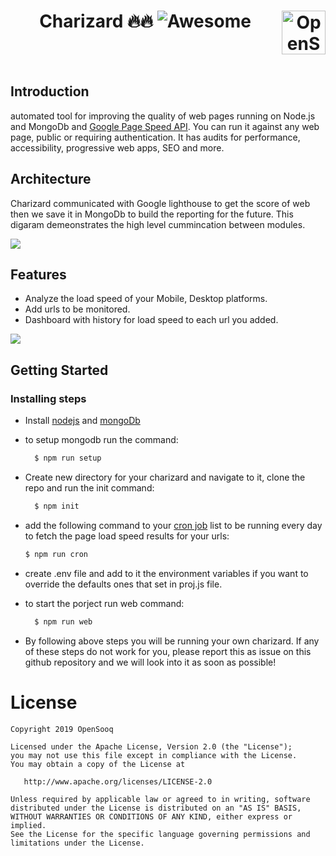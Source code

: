 
# <h1 align="center" >Charizard 🔥🔥 <img src="https://awesome.re/badge-flat2.svg" alt="Awesome">  <img src="https://opensooqui2.os-cdn.com/os_web/desktop/opensooq-logo.svg" alt="OpenSooq logo" title="OpenSooq" align="right" height="70" /></h1>

<br><br>




## Introduction

automated tool for improving the quality of web pages running on Node.js and MongoDb and [Google Page Speed API](https://developers.google.com/speed/docs/insights/v5/get-started). You can run it against any web page, public or requiring authentication. It has audits for performance, accessibility, progressive web apps, SEO and more.
<br>

## Architecture

Charizard communicated with Google lighthouse to get the score of web then we save it in MongoDb to build the reporting for the future. This digaram demeonstrates the high level cummincation between modules. 

![](https://i.imgur.com/6EGt3pb.jpg)

## Features

* Analyze the load speed of your Mobile, Desktop platforms.
* Add urls to be monitored.
* Dashboard with history for load speed to each url you added.

<img src="https://i.imgur.com/EGrqAFD.gif" />


## Getting Started
### Installing steps

* Install [nodejs](http://nodejs.org/download/) and [mongoDb](https://docs.mongodb.com/manual/installation/)
* to setup mongodb run the command: 
  ```bash
    $ npm run setup
  ```
* Create new directory for your charizard and navigate to it, clone the repo and run the init command:
  ```bash
    $ npm init
  ```
* add the following command to your [cron job](https://www.cyberciti.biz/faq/how-do-i-add-jobs-to-cron-under-linux-or-unix-oses/) list to be running every day to fetch the page load speed results for your urls:
    ```bash
    $ npm run cron 
  ```
  
* create .env file and add to it the environment variables if you want to override the defaults ones that set in proj.js file.

* to start the porject run web command: 
  ```bash
    $ npm run web 
  ```  

* By following above steps you will be running your own charizard. If any of these steps do not work for you, please report this as issue on this github repository and we will look into it as soon as possible!
  
  

# License

```
Copyright 2019 OpenSooq

Licensed under the Apache License, Version 2.0 (the "License");
you may not use this file except in compliance with the License.
You may obtain a copy of the License at

   http://www.apache.org/licenses/LICENSE-2.0

Unless required by applicable law or agreed to in writing, software
distributed under the License is distributed on an "AS IS" BASIS,
WITHOUT WARRANTIES OR CONDITIONS OF ANY KIND, either express or implied.
See the License for the specific language governing permissions and
limitations under the License.
